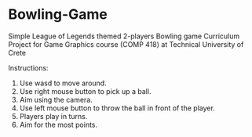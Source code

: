# Bowling-Game
Simple League of Legends themed 2-players Bowling game
Curriculum Project for Game Graphics course (COMP 418) at Technical University of Crete


Instructions:
1. Use wasd to move around.
2. Use right mouse button to pick up a ball.
3. Aim using the camera.
4. Use left mouse button to throw the ball in front of the player.
5. Players play in turns.
6. Aim for the most points.

